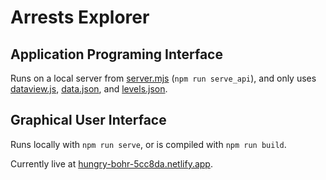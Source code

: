 # Arrests Explorer

## Application Programing Interface

Runs on a local server from [server.mjs](./server.mjs) (`npm run serve_api`), and only uses [dataview.js](./src/dataview.js), [data.json](./src/data.json), and [levels.json](./src/levels.json).

## Graphical User Interface

Runs locally with `npm run serve`, or is compiled with `npm run build`.

Currently live at [hungry-bohr-5cc8da.netlify.app](https://hungry-bohr-5cc8da.netlify.app).
